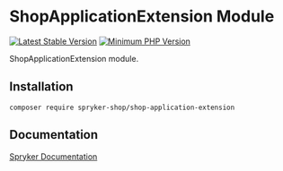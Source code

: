 # ShopApplicationExtension Module
[![Latest Stable Version](https://poser.pugx.org/spryker-shop/shop-application-extension/v/stable.svg)](https://packagist.org/packages/spryker-shop/shop-application-extension)
[![Minimum PHP Version](https://img.shields.io/badge/php-%3E%3D%208.3-8892BF.svg)](https://php.net/)

ShopApplicationExtension module.

## Installation

```
composer require spryker-shop/shop-application-extension
```

## Documentation

[Spryker Documentation](https://docs.spryker.com)

